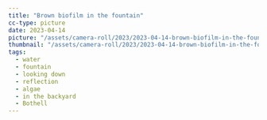 ```yaml
---
title: "Brown biofilm in the fountain"
cc-type: picture
date: 2023-04-14
picture: "/assets/camera-roll/2023/2023-04-14-brown-biofilm-in-the-fountain/20230414_210556151_iOS.jpg"
thumbnail: "/assets/camera-roll/2023/2023-04-14-brown-biofilm-in-the-fountain/20230414_210556151_iOS-thumbnail.jpg"
tags:
  - water
  - fountain
  - looking down
  - reflection
  - algae
  - in the backyard
  - Bothell
---
```

